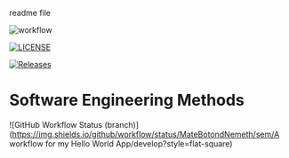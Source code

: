 readme file 

![workflow](https://github.com/MateBotondNemeth/sem/actions/workflows/main.yml/badge.svg)

[![LICENSE](https://img.shields.io/github/license/MateBotondNemeth/sem.svg?style=flat-square)](https://github.com/<github-username>/sem/blob/master/LICENSE)

[![Releases](https://img.shields.io/github/release/MateBotondNemeth/sem/all.svg?style=flat-square)](https://github.com/<github-username>/sem/releases)

# Software Engineering Methods
![GitHub Workflow Status (branch)](https://img.shields.io/github/workflow/status/MateBotondNemeth/sem/A workflow for my Hello World App/develop?style=flat-square)
